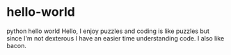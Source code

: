 # hello-world
python hello world
Hello, I enjoy puzzles and coding is like puzzles but since I'm not dexterous I have an easier time understanding code. I also like bacon.
